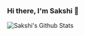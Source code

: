 ### Hi there, I'm Sakshi 👋
<img align="left" alt="Sakshi's Github Stats" src="https://github-readme-stats.vercel.app/api?username=sakshi-1604&show_icons=true&theme=material-palenight"/>
